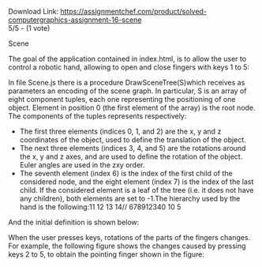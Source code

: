 Download Link: https://assignmentchef.com/product/solved-computergraphics-assignment-16-scene
<br>
5/5 - (1 vote)

Scene

The goal of the application contained in index.html, is to allow the user to control a robotic hand, allowing to open and close fingers with keys 1 to 5:

In file Scene.js there is a procedure DrawSceneTree(S)which receives as parameters an encoding of the scene graph. In particular, S is an array of eight component tuples, each one representing the positioning of one object. Element in position 0 (the first element of the array) is the root node. The components of the tuples represents respectively:

<ul>

 <li>The first three elements (indices 0, 1, and 2) are the x, y and z coordinates of the object, used to define the translation of the object.</li>

 <li>The next three elements (indices 3, 4, and 5) are the rotations around the x, y and z axes, and are used to define the rotation of the object. Euler angles are used in the zxy order.</li>

 <li>The seventh element (index 6) is the index of the first child of the considered node, and the eight element (index 7) is the index of the last child. If the considered element is a leaf of the tree (i.e. it does not have any children), both elements are set to -1.The hierarchy used by the hand is the following:11 12 13 14// 678912340 10 5</li>

</ul>

And the initial definition is shown below:

When the user presses keys, rotations of the parts of the fingers changes. For example, the following figure shows the changes caused by pressing keys 2 to 5, to obtain the pointing finger shown in the figure: